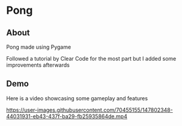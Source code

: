 # Pong

## About
Pong made using Pygame

Followed a tutorial by Clear Code for the most part but I added some improvements afterwards

## Demo
Here is a video showcasing some gameplay and features

https://user-images.githubusercontent.com/70455155/147802348-44031931-eb43-437f-ba29-fb25935864de.mp4


